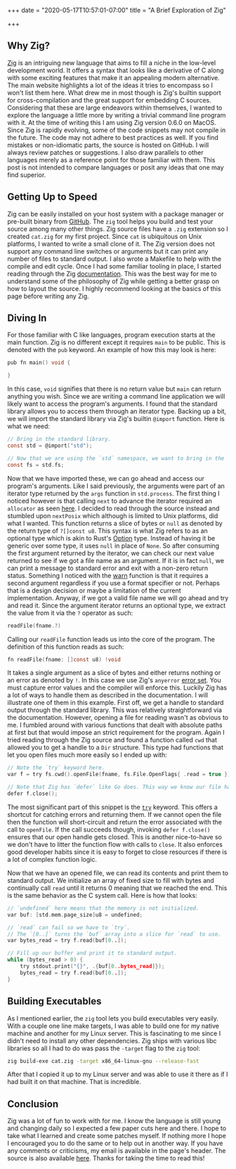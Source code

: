 +++
date = "2020-05-17T10:57:01-07:00"
title = "A Brief Exploration of Zig"

+++

## Why Zig?
[Zig](https://ziglang.org/) is an intriguing new language that aims to fill a niche in the
low-level development world. It offers a syntax that looks like a derivative of C along with
some exciting features that make it an appealing modern alternative. The main website highlights
a lot of the ideas it tries to encompass so I won't list them here. What drew me in most though is
Zig's builtin support for cross-compilation and the great support for embedding C sources. Considering
that these are large endeavors within themselves, I wanted to explore the language a little more by
writing a trivial command line program with it. At the time of writing this I am using Zig version 0.6.0 on
MacOS. Since Zig is rapidly evolving, some of the code snippets may not compile in the future. The code
may not adhere to best practices as well. If you find mistakes or non-idiomatic parts, the source is
hosted on GitHub. I will always review patches or suggestions. I also draw parallels to other languages
merely as a reference point for those familiar with them. This post is not intended to compare languages
or posit any ideas that one may find superior.

## Getting Up to Speed
Zig can be easily installed on your host system with a package manager or pre-built binary from
[GitHub](https://github.com/ziglang/zig/releases). The `zig` tool helps you build and test your source
among many other things. Zig source files have a `.zig` extension so I created `cat.zig` for my first
project. Since `cat` is ubiquitous on Unix platforms, I wanted to write a small clone of it. The Zig
version does not support any command line switches or arguments but it can print any number of files to
standard output. I also wrote a Makefile to help with the compile and edit cycle. Once I had some
familiar tooling in place, I started reading through the Zig [documentation](https://ziglang.org/documentation/0.6.0/).
This was the best way for me to understand some of the philosophy of Zig while getting a better
grasp on how to layout the source. I highly recommend looking at the basics of this page before writing
any Zig.

## Diving In
For those familiar with C like languages, program execution starts at the main function. Zig is no different
except it requires `main` to be public. This is denoted with the `pub` keyword. An example of how this may look
is here:

```c
pub fn main() void {

}
```

In this case, `void` signifies that there is no return value but `main` can return anything you wish. Since we
are writing a command line application we will likely want to access the program's arguments. I found that the
standard library allows you to access them through an iterator type. Backing up a bit, we will import the
standard library via Zig's builtin `@import` function. Here is what we need:

```c
// Bring in the standard library.
const std = @import("std");

// Now that we are using the `std` namespace, we want to bring in the `fs` module too.
const fs = std.fs;
```

Now that we have imported these, we can go ahead and access our program's arguments. Like I said previously, the
arguments were part of an iterator type returned by the `args` function in `std.process`. The first thing I noticed
however is that calling `next` to advance the iterator required an `allocator` as seen
[here](https://ziglang.org/documentation/0.6.0/std/#std;process.ArgIterator.next). I decided to read through the
source instead and stumbled upon `nextPosix` which although is limited to Unix platforms, did what I wanted.
This function returns a slice of bytes or `null` as denoted by the return type of `?[]const u8`. This syntax is
what Zig refers to as an optional type which is akin to Rust's [Option](https://doc.rust-lang.org/std/option/enum.Option.html) type.
Instead of having it be generic over some type, it uses `null` in place of `None`. So after consuming the first argument returned by the iterator, we can
check our next value returned to see if we got a file name as an argument. If it is in fact `null`, we can print a message
to standard error and exit with a non-zero return status. Something I noticed with the
[warn](https://ziglang.org/documentation/0.6.0/std/#std;debug.warn) function is that it requires a second argument regardless if you use a format
specifier or not. Perhaps that is a design decision or maybe a limitation of the current implementation. Anyway, if we got a valid file name
we will go ahead and try and read it. Since the argument iterator returns an optional type, we extract the value from it via the `?` operator as such:

```c
readFile(fname.?)
```

Calling our `readFile` function leads us into the core of the program. The definition of this function reads as such:

```c
fn readFile(fname: []const u8) !void
```

It takes a single argument as a slice of bytes and either returns nothing or an error as denoted by `!`. In this case we use
Zig's `anyerror` [error set](https://ziglang.org/documentation/0.6.0/#The-Global-Error-Set). You must capture error values
and the compiler will enforce this. Luckily Zig has a lot of ways to handle them as described in the documentation. I will
illustrate one of them in this example. First off, we get a handle to standard output through the standard library. This was
relatively straightforward via the documentation. However, opening a file for reading wasn't as obvious to me. I fumbled around
with various functions that dealt with absolute paths at first but that would impose an strict requirement for the program. Again I
tried reading through the Zig source and found a function called `cwd` that allowed you to get a handle to a `Dir` structure. This
type had functions that let you open files much more easily so I ended up with:

```c
// Note the `try` keyword here.
var f = try fs.cwd().openFile(fname, fs.File.OpenFlags{ .read = true });

// Note that Zig has `defer` like Go does. This way we know our file handle will be closed regardless of function flow.
defer f.close();
```

The most significant part of this snippet is the [`try`](https://ziglang.org/documentation/0.6.0/#try) keyword. This offers a
shortcut for catching errors and returning them. If we cannot open the file then the function will short-circuit and return the
error associated with the call to `openFile`. If the call succeeds though, invoking `defer f.close()` ensures that our open handle
gets closed. This is another nice-to-have so we don't have to litter the function flow with calls to `close`. It also enforces
good developer habits since it is easy to forget to close resources if there is a lot of complex function logic.

Now that we have an opened file, we can read its contents and print them to standard output. We initialize an array of fixed size to
fill with bytes and continually call `read` until it returns 0 meaning that we reached the end. This is the same behavior as the C
system call. Here is how that looks:

```c
// `undefined` here means that the memory is not initialized.
var buf: [std.mem.page_size]u8 = undefined;

// `read` can fail so we have to `try`.
// The `[0..]` turns the `buf` array into a slice for `read` to use.
var bytes_read = try f.read(buf[0..]);

// Fill up our buffer and print it to standard output.
while (bytes_read > 0) {
    try stdout.print("{}", .{buf[0..bytes_read]});
    bytes_read = try f.read(buf[0..]);
}
```

## Building Executables
As I mentioned earlier, the `zig` tool lets you build executables very easily. With a couple one line make targets, I was able to build
one for my native machine and another for my Linux server. This is fascinating to me since I didn't need to install any other dependencies.
Zig ships with various libc libraries so all I had to do was pass the `-target` flag to the `zig` tool:

```sh
zig build-exe cat.zig -target x86_64-linux-gnu --release-fast
```

After that I copied it up to my Linux server and was able to use it there as if I had built it on that machine. That is incredible.

## Conclusion
Zig was a lot of fun to work with for me. I know the language is still young and changing daily so I expected a few paper cuts here and there.
I hope to take what I learned and create some patches myself. If nothing more I hope I encouraged you to do the same or to help out in another way.
If you have any comments or criticisms, my email is available in the page's header. The source is also available [here](https://github.com/gsquire/cat-zig).
Thanks for taking the time to read this!
